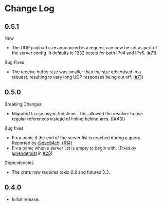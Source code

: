 # Change Log

## 0.5.1

New

* The UDP payload size announced in a request can now be set as part of the
  server config. It defaults to 1232 octets for both IPv4 and IPv6. ([#71])

Bug Fixes

* The receive buffer size was smaller than the size advertised in a request,
  resulting to very long UDP responses being cut off. ([#71])

[#71]: https://github.com/NLnetLabs/domain/pull/71


## 0.5.0

Breaking Changes

* Migrated to use async functions. This allowed the resolver to use
  regular references instead of hiding behind arcs. ([#43])

Bug fixes

* Fix a panic if the end of the server list is reached during a query.
  Reported by [@dvc94ch]. [(#14)]
* Fix a panic when a server list is empty to begin with. (Fixes by
  [@vendemiat] in [#26])

Dependencies

* The crate now requires tokio 0.2 and futures 0.3.

[(#14)]: https://github.com/NLnetLabs/domain/pull/14
[#26]: https://github.com/NLnetLabs/domain/pull/26
[#42]: https://github.com/NLnetLabs/domain/pull/42
[@dvc94ch]: https://github.com/dvc94ch
[@vendemiat]: https://github.com/vendemiat


## 0.4.0

* Initial release.

